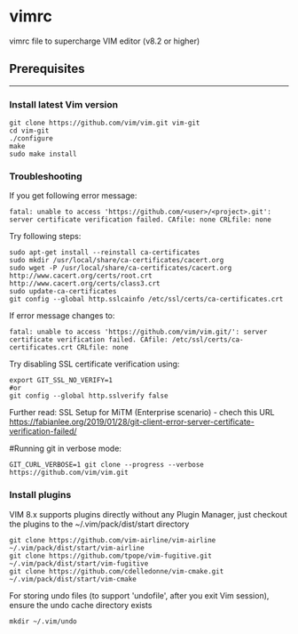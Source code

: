 # vimrc
vimrc file to supercharge VIM editor (v8.2 or higher)

## Prerequisites
---
### Install latest Vim version
```
git clone https://github.com/vim/vim.git vim-git
cd vim-git
./configure
make
sudo make install
```
### Troubleshooting
If you get following error message:
```
fatal: unable to access 'https://github.com/<user>/<project>.git': server certificate verification failed. CAfile: none CRLfile: none
```
Try following steps:
```
sudo apt-get install --reinstall ca-certificates
sudo mkdir /usr/local/share/ca-certificates/cacert.org
sudo wget -P /usr/local/share/ca-certificates/cacert.org http://www.cacert.org/certs/root.crt http://www.cacert.org/certs/class3.crt
sudo update-ca-certificates
git config --global http.sslcainfo /etc/ssl/certs/ca-certificates.crt
```

If error message changes to:
```
fatal: unable to access 'https://github.com/vim/vim.git/': server certificate verification failed. CAfile: /etc/ssl/certs/ca-certificates.crt CRLfile: none
```
Try disabling SSL certificate verification using:
```
export GIT_SSL_NO_VERIFY=1
#or
git config --global http.sslverify false
```

Further read:
SSL Setup for MiTM (Enterprise scenario) - chech this URL
https://fabianlee.org/2019/01/28/git-client-error-server-certificate-verification-failed/

#Running git in verbose mode:
```
GIT_CURL_VERBOSE=1 git clone --progress --verbose https://github.com/vim/vim.git
```

### Install plugins
VIM 8.x supports plugins directly without any Plugin Manager, just checkout the plugins to the ~/.vim/pack/dist/start directory
```
git clone https://github.com/vim-airline/vim-airline ~/.vim/pack/dist/start/vim-airline
git clone https://github.com/tpope/vim-fugitive.git ~/.vim/pack/dist/start/vim-fugitive
git clone https://github.com/cdelledonne/vim-cmake.git ~/.vim/pack/dist/start/vim-cmake
```
For storing undo files (to support 'undofile', after you exit Vim session), ensure the undo cache directory exists
```
mkdir ~/.vim/undo
```

  
